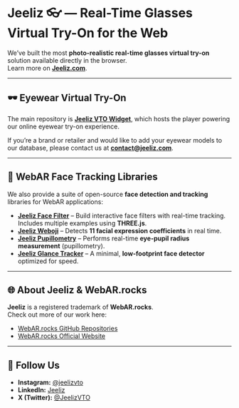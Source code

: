 # Jeeliz 👓 — Real-Time Glasses Virtual Try-On for the Web

We’ve built the most **photo-realistic real-time glasses virtual try-on** solution available directly in the browser.  
Learn more on [**Jeeliz.com**](https://jeeliz.com).

---

## 🕶️ Eyewear Virtual Try-On

The main repository is [**Jeeliz VTO Widget**](https://github.com/jeeliz/jeelizGlassesVTOWidget), which hosts the player powering our online eyewear try-on experience.

If you’re a brand or retailer and would like to add your eyewear models to our database, please contact us at **contact@jeeliz.com**.

---

## 🤖 WebAR Face Tracking Libraries

We also provide a suite of open-source **face detection and tracking** libraries for WebAR applications:

* [**Jeeliz Face Filter**](https://github.com/jeeliz/jeelizFaceFilter) – Build interactive face filters with real-time tracking. Includes multiple examples using **THREE.js**.
* [**Jeeliz Weboji**](https://github.com/jeeliz/jeelizWeboji) – Detects **11 facial expression coefficients** in real time.
* [**Jeeliz Pupillometry**](https://github.com/jeeliz/jeelizPupillometry) – Performs real-time **eye-pupil radius measurement** (pupillometry).
* [**Jeeliz Glance Tracker**](https://github.com/jeeliz/jeelizGlanceTracker) – A minimal, **low-footprint face detector** optimized for speed.

---

## 🌐 About Jeeliz & WebAR.rocks

**Jeeliz** is a registered trademark of **WebAR.rocks**.  
Check out more of our work here:

* [WebAR.rocks GitHub Repositories](https://github.com/webAR-rocks)  
* [WebAR.rocks Official Website](https://webar.rocks)

---

## 📲 Follow Us

* **Instagram:** [@jeelizvto](https://www.instagram.com/jeelizvto/)  
* **LinkedIn:** [Jeeliz](https://linkedin.com/company/jeeliz)  
* **X (Twitter):** [@JeelizVTO](https://x.com/JeelizVTO)
